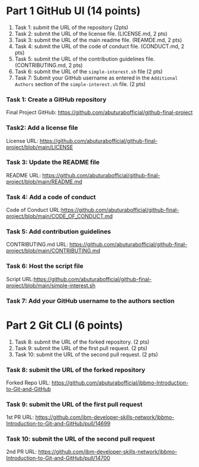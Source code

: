 # Part 1 GitHub UI (14 points)

1. Task 1: submit the URL of the repository (2pts)
2. Task 2: submit the URL of the license file. (LICENSE.md, 2 pts)
3. Task 3: submit the URL of the main readme file. (REAMDE.md, 2 pts)
4. Task 4: submit the URL of the code of conduct file. (CONDUCT.md, 2 pts)
5. Task 5: submit the URL of the contribution guidelines file. (CONTRIBUTING.md, 2 pts)
6. Task 6: submit the URL of the `simple-interest.sh` file (2 pts)
7. Task 7: Submit your GitHub username as entered in the `Additional Authors` section of the `simple-interest.sh` file. (2 pts)

### Task 1: Create a GitHub repository

Final Project GitHub: https://github.com/abuturabofficial/github-final-project

### Task2: Add a license file

License URL: https://github.com/abuturabofficial/github-final-project/blob/main/LICENSE

### Task 3: Update the README file

README URL: https://github.com/abuturabofficial/github-final-project/blob/main/README.md

### Task 4: Add a code of conduct

Code of Conduct URL:https://github.com/abuturabofficial/github-final-project/blob/main/CODE_OF_CONDUCT.md

### Task 5: Add contribution guidelines

CONTRIBUTING.md URL: https://github.com/abuturabofficial/github-final-project/blob/main/CONTRIBUTING.md

### Task 6: Host the script file

Script URL:https://github.com/abuturabofficial/github-final-project/blob/main/simple-interest.sh

### Task 7: Add your GitHub username to the authors section

# Part 2 Git CLI (6 points)

1. Task 8: submit the URL of the forked repository. (2 pts)
2. Task 9: submit the URL of the first pull request. (2 pts)
3. Task 10: submit the URL of the second pull request. (2 pts)

### Task 8: submit the URL of the forked repository

Forked Repo URL: https://github.com/abuturabofficial/jbbmo-Introduction-to-Git-and-GitHub

### Task 9: submit the URL of the first pull request

1st PR URL: https://github.com/ibm-developer-skills-network/jbbmo-Introduction-to-Git-and-GitHub/pull/14699

### Task 10: submit the URL of the second pull request

2nd PR URL: https://github.com/ibm-developer-skills-network/jbbmo-Introduction-to-Git-and-GitHub/pull/14700